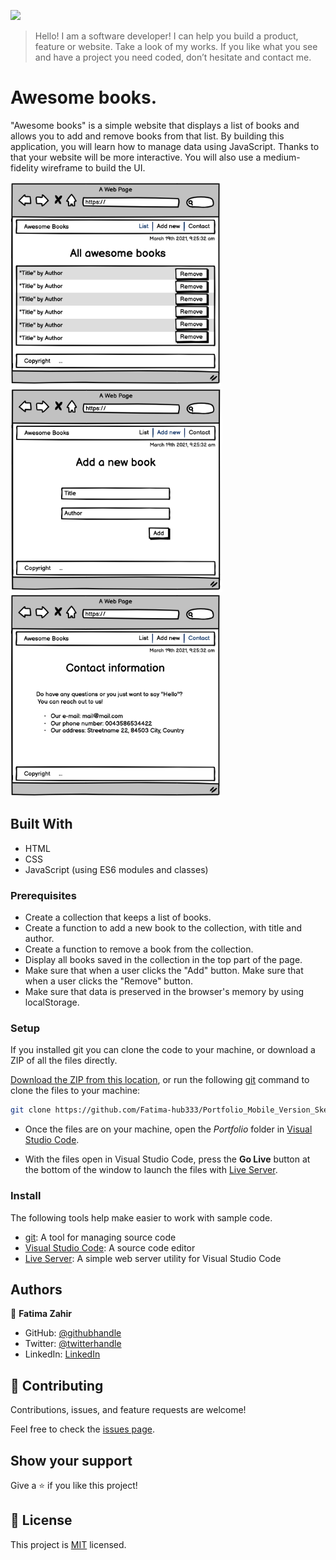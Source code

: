 ![](https://img.shields.io/badge/Microverse-blueviolet)

> Hello! I am a software developer! I can help you build a product, feature or website. Take a look of my works.
> If you like what you see and have a project you need coded, don’t hesitate and contact me.

# Awesome books.

"Awesome books" is a simple website that displays a list of books and allows you to add and remove books from that list. By building this application, you will learn how to manage data using JavaScript. Thanks to that your website will be more interactive. You will also use a medium-fidelity wireframe to build the UI.

![text](./images/awesome-1.png) ![text](./images/awesome-2.png) ![text](./images/awesome-3.png)

## Built With

- HTML
- CSS
- JavaScript (using ES6 modules and classes)

<!-- ## Live Demo

[Live Demo Link](https://rbanos-mv.github.io/awesome-books-es6/) -->

### Prerequisites

- Create a collection that keeps a list of books.
- Create a function to add a new book to the collection, with title and author.
- Create a function to remove a book from the collection.
- Display all books saved in the collection in the top part of the page.
- Make sure that when a user clicks the "Add" button.
  Make sure that when a user clicks the "Remove" button.
- Make sure that data is preserved in the browser's memory by using localStorage.

### Setup
If you installed git you can clone the code to your machine, or download a ZIP of all the files directly.

[Download the ZIP from this location](https://github.com/Fatima-hub333/Portfolio_Mobile_Version_Skeleton/archive/refs/heads/main.zip), or run the following [git](https://git-scm.com/downloads) command to clone the files to your machine:

```bash
git clone https://github.com/Fatima-hub333/Portfolio_Mobile_Version_Skeleton.git
```

- Once the files are on your machine, open the _Portfolio_ folder in [Visual Studio Code](https://code.visualstudio.com/).

- With the files open in Visual Studio Code, press the **Go Live** button at the bottom of the window to launch the files with [Live Server](https://marketplace.visualstudio.com/items?itemName=ritwickdey.LiveServer).

### Install

The following tools help make easier to work with sample code.

- [git](https://git-scm.com/downloads): A tool for managing source code
- [Visual Studio Code](https://code.visualstudio.com/): A source code editor
- [Live Server](https://marketplace.visualstudio.com/items?itemName=ritwickdey.LiveServer): A simple web server utility for Visual Studio Code

## Authors

👤 **Fatima Zahir**

- GitHub: [@githubhandle](https://github.com/Fatima-hub333)
- Twitter: [@twitterhandle](https://twitter.com/Fatima_developr)
- LinkedIn: [LinkedIn](https://www.linkedin.com/in/full-stack-webdeveloper-181583234/)

## 🤝 Contributing

Contributions, issues, and feature requests are welcome!

Feel free to check the [issues page](https://github.com/Fatima-hub333/Portfolio_Mobile_Version_Skeleton-1/issues).

## Show your support

Give a ⭐️ if you like this project!


## 📝 License

This project is [MIT](./MIT.md) licensed.

